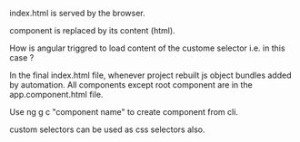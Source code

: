 index.html is served by the browser.

<app-root> component is replaced by its content (html).

How is angular triggred to load content of the custome selector i.e. in this case <app-root>?

In the final index.html file, whenever project rebuilt js object bundles added by automation.
All components except root component are in the app.component.html file.

Use ng g c "component name" to create component from cli.

custom selectors can be used as css selectors also.
